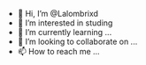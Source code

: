 - 👋 Hi, I’m @Lalombrixd
- 👀 I’m interested in studing
- 🌱 I’m currently learning ...
- 💞️ I’m looking to collaborate on ...
- 📫 How to reach me ...

<!---
Lalombrixd/Lalombrixd is a ✨ special ✨ repository because its `README.md` (this file) appears on your GitHub profile.
You can click the Preview link to take a look at your changes.
--->
